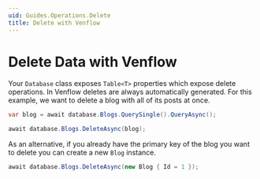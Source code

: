 ```yaml
---
uid: Guides.Operations.Delete
title: Delete with Venflow
---
```


# Delete Data with Venflow

Your `Database` class exposes `Table<T>` properties which expose delete operations. In Venflow deletes are always automatically generated. For this example, we want to delete a blog with all of its posts at once.

```cs
var blog = await database.Blogs.QuerySingle().QueryAsync();

await database.Blogs.DeleteAsync(blog);
```

As an alternative, if you already have the primary key of the blog you want to delete you can create a new `Blog` instance.

```cs
await database.Blogs.DeleteAsync(new Blog { Id = 1 });
```